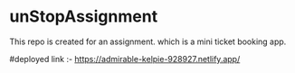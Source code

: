 # unStopAssignment
This repo is created for an assignment. which is a mini ticket booking app.

#deployed link :- https://admirable-kelpie-928927.netlify.app/
